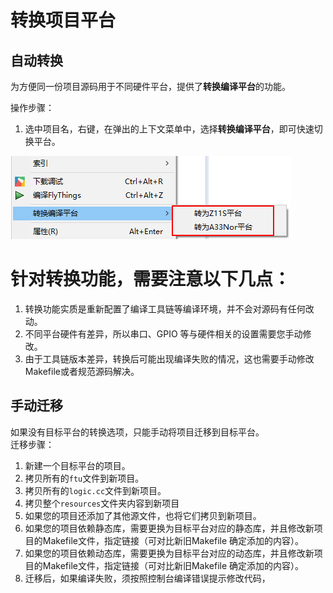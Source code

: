 # 转换项目平台

## 自动转换

为方便同一份项目源码用于不同硬件平台，提供了**转换编译平台**的功能。

操作步骤：
  1. 选中项目名，右键，在弹出的上下文菜单中，选择**转换编译平台**，即可快速切换平台。

  ![](assets/convert_platform.png)

# 针对转换功能，需要注意以下几点：
  1. 转换功能实质是重新配置了编译工具链等编译环境，并不会对源码有任何改动。
  2. 不同平台硬件有差异，所以串口、GPIO 等与硬件相关的设置需要您手动修改。
  3. 由于工具链版本差异，转换后可能出现编译失败的情况，这也需要手动修改Makefile或者规范源码解决。


## 手动迁移
如果没有目标平台的转换选项，只能手动将项目迁移到目标平台。  
迁移步骤：  
1. 新建一个目标平台的项目。
2. 拷贝所有的`ftu`文件到新项目。
3. 拷贝所有的`logic.cc`文件到新项目。
4. 拷贝整个`resources`文件夹内容到新项目
5. 如果您的项目还添加了其他源文件，也将它们拷贝到新项目。
6. 如果您的项目依赖静态库，需要更换为目标平台对应的静态库，并且修改新项目的Makefile文件，指定链接（可对比新旧Makefile 确定添加的内容）。
7. 如果您的项目依赖动态库，需要更换为目标平台对应的动态库，并且修改新项目的Makefile文件，指定链接（可对比新旧Makefile 确定添加的内容）。
8. 迁移后，如果编译失败，须按照控制台编译错误提示修改代码，